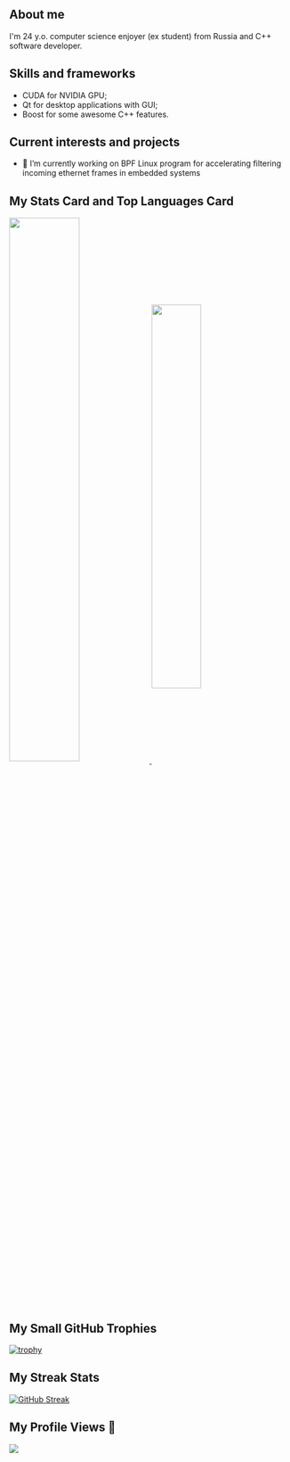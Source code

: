 ## About me
I'm 24 y.o. computer science enjoyer (ex student) from Russia and C++ software developer. 

## Skills and frameworks
- CUDA for NVIDIA GPU;
- Qt for desktop applications with GUI;
- Boost for some awesome C++ features.

## Current interests and projects
- 🤔 I’m currently working on BPF Linux program for accelerating filtering incoming ethernet frames in embedded systems </br>

## My Stats Card and Top Languages Card 
<!--- GitHub stats card from https://github.com/anuraghazra/github-readme-stats --->
<a href="https://github.com/vladd12">
  <img align="center" src="https://github-readme-stats.vercel.app/api?username=vladd12&show_icons=true&hide_border=true&theme=cobalt" width="50%"/>
</a>

<!--- Top langs card from https://github.com/anuraghazra/github-readme-stats --->
<a href="https://github.com/vladd12">
  <img align="center" src="https://github-readme-stats.vercel.app/api/top-langs/?username=vladd12&exclude_repo=machine-learning-practice&layout=compact&theme=cobalt" width="42%"/>
</a></br>

## My Small GitHub Trophies 
<!--- GitHub Trophy Widget from https://github.com/ryo-ma/github-profile-trophy --->
[![trophy](https://github-profile-trophy.vercel.app/?username=vladd12&theme=onedark)](https://github.com/vladd12)

## My Streak Stats
<!--- GitHub Streak Stats from https://github.com/DenverCoder1/github-readme-streak-stats --->
[![GitHub Streak](https://github-readme-streak-stats.herokuapp.com/?user=vladd12&theme=onedark)](https://github.com/vladd12)

## My Profile Views 👀
[![](https://komarev.com/ghpvc/?username=vladd12)](https://github.com/vladd12)

<!-- Some Emoji:
👋 ✨ 🔭 🌱 👯 🤔 💬 📫 😄 ⚡ 😎 ❤ 💥 💾 👀
More features and cards: https://habr.com/ru/post/649363/
-->
